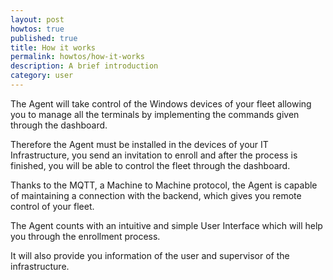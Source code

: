 ```yaml
---
layout: post
howtos: true
published: true
title: How it works
permalink: howtos/how-it-works
description: A brief introduction
category: user
---
```

The Agent will take control of the Windows devices of your fleet allowing you to manage all the terminals by implementing the commands given through the dashboard.

Therefore the Agent must be installed in the devices of your IT Infrastructure, you send an invitation to enroll and after the process is finished, you will be able to control the fleet through the dashboard.

Thanks to the MQTT, a Machine to Machine protocol, the Agent is capable of maintaining a connection with the backend, which gives you remote control of your fleet.

The Agent counts with an intuitive and simple User Interface which will help you through the enrollment process.

It will also provide you information of the user and supervisor of the infrastructure.
